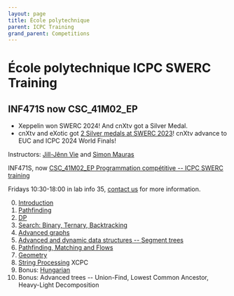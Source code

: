 ```yaml
---
layout: page
title: École polytechnique
parent: ICPC Training
grand_parent: Competitions
---
```


# École polytechnique ICPC SWERC Training

## INF471S now CSC_41M02_EP

- Xeppelin won SWERC 2024! And cnXtv got a Silver Medal.
- cnXtv and eXotic got [2 Silver medals at SWERC 2023](https://swerc.eu/2023/results/)! cnXtv advance to EUC and ICPC 2024 World Finals!

Instructors: [Jill-Jênn Vie](https://jjv.ie) and [Simon Mauras](https://www.irif.fr/users/mauras/index)

INF471S, now [CSC_41M02_EP Programmation compétitive -- ICPC SWERC training](https://moodle.polytechnique.fr/enrol/index.php?id=19278)

Fridays 10:30-18:00 in lab info 35, [contact us](mailto:vie@jill-jenn.net) for more information.

0. [Introduction](https://jjv.ie/slides/swerc-intro2024.pdf)
1. [Pathfinding](https://jjv.ie/slides/pathfinding.pdf)
2. [DP](https://jjv.ie/slides/bellman2024.pdf)
3. [Search: Binary, Ternary, Backtracking](https://jjv.ie/slides/strategies.pdf)
4. [Advanced graphs](https://docs.google.com/presentation/d/1K00hJY87lvq0z7uugzQ17RiaxiqgXMkB8CdWt18zu5w/edit#slide=id.p)
5. [Advanced and dynamic data structures -- Segment trees](https://jjv.ie/slides/segment-tree.pdf)
6. [Pathfinding, Matching and Flows](https://jiji.cat/slides/matching-flows.pdf)
7. [Geometry](https://docs.google.com/presentation/d/1VggHupUHTSpYq0RCcgXngsHkd5cRpQQuyHTttPOYnOM/edit#slide=id.g30a5ba0c65e_0_56)
8. [String Processing](https://jjv.ie/slides/strings2024.pdf)
XCPC
9. Bonus: [Hungarian](https://jjv.ie/slides/hungarian.pdf)
10. Bonus: Advanced trees -- Union-Find, Lowest Common Ancestor, Heavy-Light Decomposition
